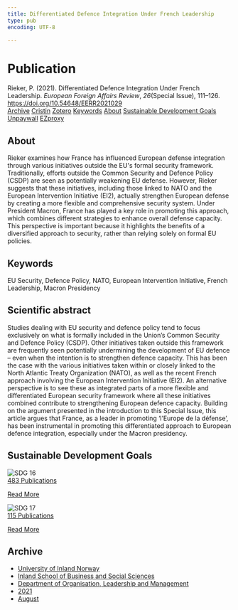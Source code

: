 ```yaml
---
title: Differentiated Defence Integration Under French Leadership
type: pub
encoding: UTF-8

---
```

<h1>Publication</h1>
<article id="csl-bib-container-6U5MWXXW" class="csl-bib-container">
  <div class="csl-bib-body"> <div class="csl-entry">Rieker, P. (2021). Differentiated Defence Integration Under French Leadership. <i>European Foreign Affairs Review</i>, <i>26</i>(Special Issue), 111–126. <a href="https://doi.org/10.54648/EERR2021029">https://doi.org/10.54648/EERR2021029</a></div> </div>
  <div class="csl-bib-buttons">
    <a href="#taxonomy-article-6U5MWXXW" alt="archive" class="csl-bib-button">Archive</a>
    <a href="https://app.cristin.no/results/show.jsf?id=1925740" alt="Cristin" class="csl-bib-button">Cristin</a>
    <a href="http://zotero.org/groups/5881554/items/6U5MWXXW" alt="Zotero" class="csl-bib-button">Zotero</a>
    <a href="#keywords-article-6U5MWXXW" alt="keywords" class="csl-bib-button">Keywords</a>
    <a href="#about-article-6U5MWXXW" alt="about_pub" class="csl-bib-button">About</a>
    <a href="#sdg-article-6U5MWXXW" alt="sdg" class="csl-bib-button">Sustainable Development Goals</a>
    <a href="https://doi.org/10.54648/eerr2021029" alt="Unpaywall" class="csl-bib-button">Unpaywall</a>
    <a href="https://doi.org/10.54648/eerr2021029" alt="EZproxy" class="csl-bib-button">EZproxy</a>
  </div>
  <div id="csl-bib-meta-container-6U5MWXXW"></div>
</article>
<div id="csl-bib-meta-6U5MWXXW" class="csl-bib-meta">
  <article id="about-article-6U5MWXXW" class="about_pub-article">
    <h1>About</h1>
    Rieker examines how France has influenced European defense integration through various initiatives outside the EU's formal security framework. Traditionally, efforts outside the Common Security and Defence Policy (CSDP) are seen as potentially weakening EU defense. However, Rieker suggests that these initiatives, including those linked to NATO and the European Intervention Initiative (EI2), actually strengthen European defense by creating a more flexible and comprehensive security system. Under President Macron, France has played a key role in promoting this approach, which combines different strategies to enhance overall defense capacity. This perspective is important because it highlights the benefits of a diversified approach to security, rather than relying solely on formal EU policies.
  </article>
  <article id="keywords-article-6U5MWXXW" class="keywords-article">
    <h1>Keywords</h1>
    EU Security, Defence Policy, NATO, European Intervention Initiative, French Leadership, Macron Presidency
  </article>
  <article id="abstract-article-6U5MWXXW" class="abstract-article">
    <h1>Scientific abstract</h1>
    Studies dealing with EU security and defence policy tend to focus exclusively on what is formally included in the Union’s Common Security and Defence Policy (CSDP). Other initiatives taken outside this framework are frequently seen potentially undermining the development of EU defence – even when the intention is to strengthen defence capacity. This has been the case with the various initiatives taken within or closely linked to the North Atlantic Treaty Organization (NATO), as well as the recent French approach involving the European Intervention Initiative (EI2). An alternative perspective is to see these as integrated parts of a more flexible and differentiated European security framework where all these initiatives combined contribute to strengthening European defence capacity. Building on the argument presented in the introduction to this Special Issue, this article argues that France, as a leader in promoting ‘l’Europe de la défense’, has been instrumental in promoting this differentiated approach to European defence integration, especially under the Macron presidency.
  </article>
  <article id="sdg-article-6U5MWXXW" class="sdg-article">
    <h1>Sustainable Development Goals</h1>
    <div class="sdg-container"><div id="sdg16" class="sdg">
        <img src="{{< params subfolder >}}images/sdg/sdg16_en.png" class="image" alt="SDG 16">
        <div class="sdg-overlay">
          <a href="{{< params subfolder >}}en/archive/?sdg=16#archive" class="sdg-publication-count"><span>483</span> Publications</a>
          <p><a href="https://sdgs.un.org/goals/goal16" class="sdg-read-more">Read More</a></p>
        </div>
      </div> <div id="sdg17" class="sdg">
        <img src="{{< params subfolder >}}images/sdg/sdg17_en.png" class="image" alt="SDG 17">
        <div class="sdg-overlay">
          <a href="{{< params subfolder >}}en/archive/?sdg=17#archive" class="sdg-publication-count"><span>115</span> Publications</a>
          <p><a href="https://sdgs.un.org/goals/goal17" class="sdg-read-more">Read More</a></p>
        </div>
      </div></div>
  </article>
  <article id="taxonomy-article-6U5MWXXW" class="taxonomy-article">
    <h1>Archive</h1>
    <ul>
      <li><a href="{{< params subfolder >}}en/archive/?key=3DCRN523">University of Inland Norway</a></li>
      <li><a href="{{< params subfolder >}}en/archive/?key=DU8Q9LN9">Inland School of Business and Social Sciences</a></li>
      <li><a href="{{< params subfolder >}}en/archive/?key=4LUWR3ZM">Department of Organisation, Leadership and Management</a></li>
      <li><a href="{{< params subfolder >}}en/archive/?key=8VQBC64H">2021</a></li>
      <li><a href="{{< params subfolder >}}en/archive/?key=L4PN3CBI">August</a></li>
    </ul>
  </article>
</div>

